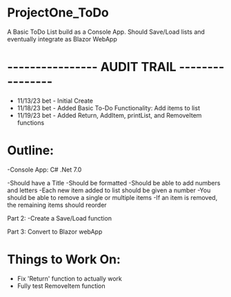 # ProjectOne_ToDo
A Basic ToDo List build as a Console App. Should Save/Load lists and eventually integrate as Blazor WebApp

# ---------------- AUDIT TRAIL ----------------                 

- 11/13/23 bet - Initial Create 
- 11/18/23 bet - Added Basic To-Do Functionality: Add items to list
- 11/19/23 bet - Added Return, AddItem, printList, and RemoveItem functions


# Outline:
  -Console App:
	  C#
	  .Net 7.0

-Should have a Title
-Should be formatted
-Should be able to add numbers and letters
-Each new item added to list should be given a number
-You should be able to remove a single or multiple items
-If an item is removed, the remaining items should reorder 

Part 2:
-Create a Save/Load function

Part 3:
Convert to Blazor webApp	

# Things to Work On:

- Fix 'Return' function to actually work
- Fully test RemoveItem function
